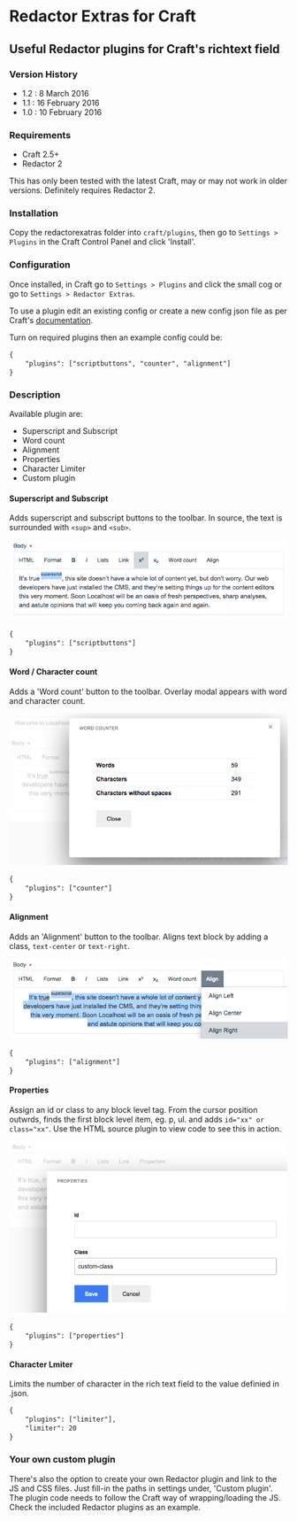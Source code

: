 Redactor Extras for Craft
=========================

Useful Redactor plugins for Craft's richtext field
--------------------------------------------------

### Version History

 * 1.2 : 8 March 2016
 * 1.1 : 16 February 2016
 * 1.0 : 10 February 2016

### Requirements

 + Craft 2.5+
 + Redactor 2

This has only been tested with the latest Craft, may or may not work in older versions. Definitely requires Redactor 2.

### Installation

Copy the redactorexatras folder into `craft/plugins`, then go to `Settings > Plugins` in the Craft Control Panel and click 'Install'.

### Configuration

Once installed, in Craft go to `Settings > Plugins` and click the small cog or go to `Settings > Redactor Extras`.

To use a plugin edit an existing config or create a new config json file as per Craft's [documentation](https://craftcms.com/docs/rich-text-fields#redactor-configs).

Turn on required plugins then an example config could be:

    {
        "plugins": ["scriptbuttons", "counter", "alignment"]
    }
    
### Description

Available plugin are:

 + Superscript and Subscript
 + Word count
 + Alignment
 + Properties
 + Character Limiter
 + Custom plugin

#### Superscript and Subscript

Adds superscript and subscript buttons to the toolbar. In source, the text is surrounded with `<sup>` and `<sub>`.

![Image of Redactor with superscript](readme-images/superscript.png "Super!")

	{
		"plugins": ["scriptbuttons"]
	}

#### Word / Character count

Adds a 'Word count' button to the toolbar. Overlay modal appears with word and character count.

![Image of Redactor with superscript](readme-images/count.png "Word count")

	{
		"plugins": ["counter"]
	}

#### Alignment

Adds an 'Alignment' button to the toolbar. Aligns text block by adding a class, `text-center` or `text-right`.

![Image of Redactor with superscript](readme-images/align.png "Alignment")

	{
		"plugins": ["alignment"]
	}

#### Properties

Assign an id or class to any block level tag. From the cursor position outwrds, finds the first block level item, eg. p, ul. and adds `id="xx" or class="xx"`. Use the HTML source plugin to view code to see this in action.

![Image of Redactor with properties modal](readme-images/properties.png "Properties")

	{
		"plugins": ["properties"]
	}

#### Character Lmiter

Limits the number of character in the rich text field to the value definied in <redactor-config>.json.

    {
        "plugins": ["limiter"],
        "limiter": 20
    }

### Your own custom plugin

There's also the option to create your own Redactor plugin and link to the JS and CSS files. Just fill-in the paths in settings under, 'Custom plugin'. The plugin code needs to follow the Craft way of wrapping/loading the JS. Check the included Redactor plugins as an example.